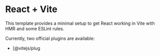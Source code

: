 # React + Vite

This template provides a minimal setup to get React working in Vite with HMR and some ESLint rules.

Currently, two official plugins are available:

- [@vitejs/plug